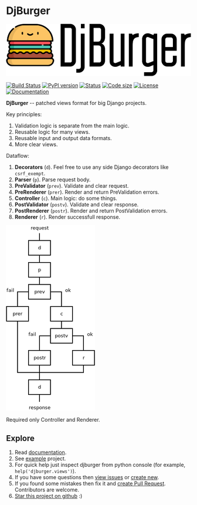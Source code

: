 # DjBurger

![DjBurger logo](wiki/source/imgs/logo.png)

[![Build Status](https://travis-ci.org/orsinium/djburger.svg?branch=master)](https://travis-ci.org/orsinium/djburger) [![PyPI version](https://img.shields.io/pypi/v/djburger.svg)](https://pypi.python.org/pypi/djburger) [![Status](https://img.shields.io/pypi/status/djburger.svg)](https://pypi.python.org/pypi/djburger) [![Code size](https://img.shields.io/github/languages/code-size/orsinium/djburger.svg)](https://github.com/orsinium/djburger) [![License](https://img.shields.io/pypi/l/djburger.svg)](LICENSE) [![Documentation](https://readthedocs.org/projects/djburger/badge/)](https://djburger.readthedocs.io/en/latest/)

**DjBurger** -- patched views format for big Django projects.


Key principles:

1. Validation logic is separate from the main logic.
2. Reusable logic for many views.
3. Reusable input and output data formats.
4. More clear views.


Dataflow:

1. **Decorators** (`d`). Feel free to use any side Django decorators like `csrf_exempt`.
2. **Parser** (`p`). Parse request body.
3. **PreValidator** (`prev`). Validate and clear request.
4. **PreRenderer** (`prer`). Render and return PreValidation errors.
5. **Controller** (`c`). Main logic: do some things.
6. **PostValidator** (`postv`). Validate and clear response.
7. **PostRenderer** (`postr`). Render and return PostValidation errors.
8. **Renderer** (`r`). Render successfull response.

![Scheme](wiki/source/imgs/scheme.png)

Required only Controller and Renderer.

## Explore

1. Read [documentation](https://djburger.readthedocs.io/en/latest/).
1. See [example](example/) project.
1. For quick help just inspect djburger from python console (for example, `help('djburger.views')`).
1. If you have some questions then [view issues](https://github.com/orsinium/djburger/issues) or [create new](https://github.com/orsinium/djburger/issues/new).
1. If you found some mistakes then fix it and [create Pull Request](https://github.com/orsinium/djburger/compare). Contributors are welcome.
1. [Star this project on github](https://github.com/orsinium/djburger) :)
